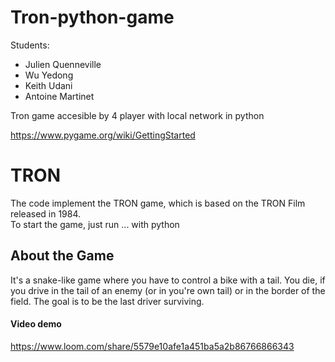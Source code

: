 # Tron-python-game

Students: 
- Julien Quenneville
- Wu Yedong
- Keith Udani
- Antoine Martinet

Tron game accesible by 4 player with local network in python 

https://www.pygame.org/wiki/GettingStarted

# TRON

The code implement the TRON game, which is based on the TRON Film released in 1984. <br>
To start the game, just run  ...  with python

## About the Game 

It's a snake-like game where you have to control a bike with a tail. You die, if you drive in the tail of an enemy (or in you're own tail) or in the border of the field. The goal is to be the last driver surviving. <br>

#### Video demo
https://www.loom.com/share/5579e10afe1a451ba5a2b86766866343




